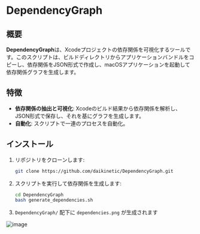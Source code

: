 # DependencyGraph

## 概要

**DependencyGraph**は、Xcodeプロジェクトの依存関係を可視化するツールです。このスクリプトは、ビルドディレクトリからアプリケーションバンドルをコピーし、依存関係をJSON形式で作成し、macOSアプリケーションを起動して依存関係グラフを生成します。

## 特徴

- **依存関係の抽出と可視化**: Xcodeのビルド結果から依存関係を解析し、JSON形式で保存し、それを基にグラフを生成します。
- **自動化**: スクリプトで一連のプロセスを自動化。

## インストール

1. リポジトリをクローンします:
   ```sh
   git clone https://github.com/daikinetic/DependencyGraph.git
   ```
2. スクリプトを実行して依存関係を生成します:
   ```sh
   cd DependencyGraph
   bash generate_dependencies.sh
   ```
3. `DependencyGraph/` 配下に `dependencies.png` が生成されます

![image](https://github.com/user-attachments/assets/3af62dee-d07b-4654-9c11-955be26ccc3d)


